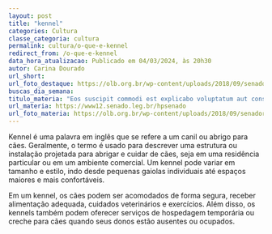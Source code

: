 ```yaml
---
layout: post
title: "kennel"
categories: Cultura
classe_categoria: cultura
permalink: cultura/o-que-e-kennel
redirect_from: /o-que-e-kennel
data_hora_atualizacao: Publicado em 04/03/2024, às 20h30
autor: Carina Dourado
url_short: 
url_foto_destaque: https://olb.org.br/wp-content/uploads/2018/09/senador.jpg
buscas_dia_semana: 
titulo_materia: "Eos suscipit commodi est explicabo voluptatum aut consequatur"
url_materia: https://www12.senado.leg.br/hpsenado
url_foto_materia: https://olb.org.br/wp-content/uploads/2018/09/senador.jpg
---
```

Kennel é uma palavra em inglês que se refere a um canil ou abrigo para cães. Geralmente, o termo é usado para descrever uma estrutura ou instalação projetada para abrigar e cuidar de cães, seja em uma residência particular ou em um ambiente comercial. Um kennel pode variar em tamanho e estilo, indo desde pequenas gaiolas individuais até espaços maiores e mais confortáveis. 

Em um kennel, os cães podem ser acomodados de forma segura, receber alimentação adequada, cuidados veterinários e exercícios. Além disso, os kennels também podem oferecer serviços de hospedagem temporária ou creche para cães quando seus donos estão ausentes ou ocupados.

